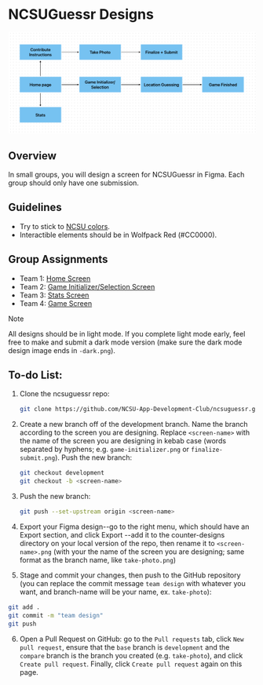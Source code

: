 # NCSUGuessr Designs

![User Journey Image](user-journey.png)

## Overview

In small groups, you will design a screen for NCSUGuessr in Figma. Each group should only have one submission.

## Guidelines

- Try to stick to [NCSU colors](https://brand.ncsu.edu/assets/nc-state-color.pdf).
- Interactible elements should be in Wolfpack Red (#CC0000).

## Group Assignments

- Team 1: [Home Screen](https://github.com/NCSU-App-Development-Club/ncsuguessr/issues/1)
- Team 2: [Game Initializer/Selection Screen](https://github.com/NCSU-App-Development-Club/ncsuguessr/issues/5)
- Team 3: [Stats Screen](https://github.com/NCSU-App-Development-Club/ncsuguessr/issues/3)
- Team 4: [Game Screen](https://github.com/NCSU-App-Development-Club/ncsuguessr/issues/4)

> [!NOTE]
> All designs should be in light mode. If you complete light mode early, feel free to make and submit a dark mode version (make sure the dark mode design image ends in `-dark.png`).

## To-do List:

1. Clone the ncsuguessr repo:
   ```bash
   git clone https://github.com/NCSU-App-Development-Club/ncsuguessr.git
   ```
2. Create a new branch off of the development branch. Name the branch according to the screen you are designing. Replace `<screen-name>` with the name of the screen you are designing in kebab case (words separated by hyphens; e.g. `game-initializer.png` or `finalize-submit.png`). Push the new branch:

   ```bash
   git checkout development
   git checkout -b <screen-name>
   ```

3. Push the new branch:

   ```bash
   git push --set-upstream origin <screen-name>
   ```

4. Export your Figma design--go to the right menu, which should have an Export section, and click Export <your design name>--add it to the counter-designs directory on your local version of the repo, then rename it to `<screen-name>.png` (with your the name of the screen you are designing; same format as the branch name, like `take-photo.png`)

5. Stage and commit your changes, then push to the GitHub repository (you can replace the commit message `team design` with whatever you want, and branch-name will be your name, ex. `take-photo`):

```bash
git add .
git commit -m "team design"
git push
```

6. Open a Pull Request on GitHub: go to the `Pull requests` tab, click `New pull request`, ensure that the `base` branch is `development` and the `compare` branch is the branch you created (e.g. `take-photo`), and click `Create pull request`. Finally, click `Create pull request` again on this page.
